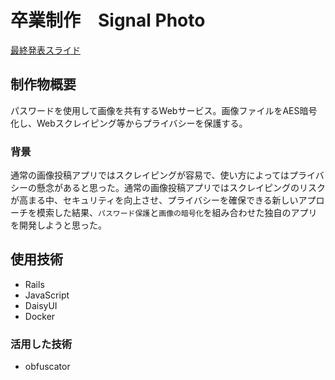 # 卒業制作　Signal Photo

[最終発表スライド](https://docs.google.com/presentation/d/1gBMl83Jf9T0gfs02RvRwIHw_fwKQMUUiArKIzyQG99M/edit?usp=sharing)

## 制作物概要
パスワードを使用して画像を共有するWebサービス。画像ファイルをAES暗号化し、Webスクレイピング等からプライバシーを保護する。

### 背景
通常の画像投稿アプリではスクレイピングが容易で、使い方によってはプライバシーの懸念があると思った。通常の画像投稿アプリではスクレイピングのリスクが高まる中、セキュリティを向上させ、プライバシーを確保できる新しいアプローチを模索した結果、`パスワード保護`と`画像の暗号化`を組み合わせた独自のアプリを開発しようと思った。

## 使用技術
- Rails
- JavaScript
- DaisyUI
- Docker

### 活用した技術
- obfuscator
